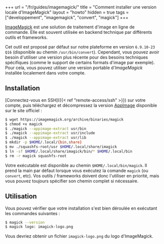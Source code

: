 +++
url = "/fr/guides/imagemagick/"
title = "Comment installer une version locale d'ImageMagick"
layout = "howto"
hidden = true
tags = ["developpement", "imagemagick", "convert", "magick"]
+++

[ImageMagick](https://imagemagick.org/) est une solution de traitement d'image en ligne de commande. Elle est souvent utilisée en backend technique par différents outils et frameworks.

Cet outil est proposé par défaut sur notre plateforme en version `6.9.10-23 Q16` (disponible au chemin `/usr/bin/convert`). Cependant, vous pouvez avoir besoin d'utiliser une version plus récente pour des besoins techniques spécifiques (comme le support de certains formats d'image par exemple). Pour cela, vous pouvez utiliser une version portable d'*ImageMagick* installée localement dans votre compte.

## Installation

[Connectez-vous en SSH]({{< ref "remote-access/ssh" >}}) sur votre compte, puis téléchargez et décompressez la version [AppImage](https://appimage.org/) disponible sur le site officiel :

```sh
$ wget https://imagemagick.org/archive/binaries/magick
$ chmod +x magick
$ ./magick --appimage-extract usr/bin
$ ./magick --appimage-extract usr/include
$ ./magick --appimage-extract usr/lib
$ mkdir -p $HOME/.local/{bin,share}
$ mv ./squashfs-root/usr $HOME/.local/share/imagick
$ ln -sf $HOME/.local/share/imagick/bin/* $HOME/.local/bin
$ rm -r magick squashfs-root
```

Votre exécutable est disponible au chemin `$HOME/.local/bin/magick`. Il prend la main par défaut lorsque vous exécutez la comande `magick` (ou `convert`, etc). Vos outils / frameworks doivent donc l'utiliser en priorité, mais vous pouvez toujours spécifier son chemin complet si nécessaire.


## Utilisation

Vous pouvez vérifier que votre installation s'est bien déroulée en exécutant les commandes suivantes :

```sh
$ magick --version
$ magick logo: imagick-logo.png
```

Vous devriez obtenir un fichier `imagick-logo.png` du logo d'ImageMagick.
